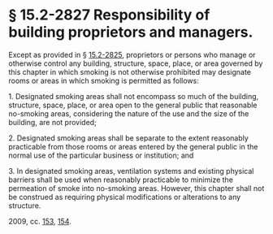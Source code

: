 # § 15.2-2827 Responsibility of building proprietors and managers.

<p>Except as provided in § <a href='http://law.lis.virginia.gov/vacode/15.2-2825/'>15.2-2825</a>, proprietors or persons who manage or otherwise control any building, structure, space, place, or area governed by this chapter in which smoking is not otherwise prohibited may designate rooms or areas in which smoking is permitted as follows:</p><p>1. Designated smoking areas shall not encompass so much of the building, structure, space, place, or area open to the general public that reasonable no-smoking areas, considering the nature of the use and the size of the building, are not provided;</p><p>2. Designated smoking areas shall be separate to the extent reasonably practicable from those rooms or areas entered by the general public in the normal use of the particular business or institution; and</p><p>3. In designated smoking areas, ventilation systems and existing physical barriers shall be used when reasonably practicable to minimize the permeation of smoke into no-smoking areas. However, this chapter shall not be construed as requiring physical modifications or alterations to any structure.</p><p>2009, cc. <a href='http://lis.virginia.gov/cgi-bin/legp604.exe?091+ful+CHAP0153'>153</a>, <a href='http://lis.virginia.gov/cgi-bin/legp604.exe?091+ful+CHAP0154'>154</a>.</p>